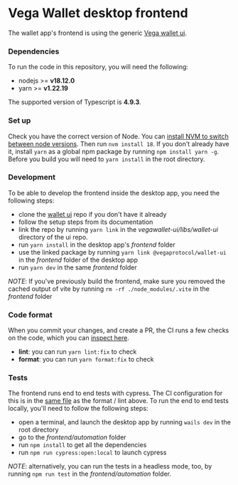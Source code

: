 # Vega Wallet desktop frontend

The wallet app's frontend is using the generic [Vega wallet ui](https://github.com/vegaprotocol/vegawallet-ui).

### Dependencies

To run the code in this repository, you will need the following:

- nodejs >= **v18.12.0**
- yarn >= **v1.22.19**

The supported version of Typescript is **4.9.3**.

### Set up

Check you have the correct version of Node. You can [install NVM to switch between node versions](https://github.com/nvm-sh/nvm#installing-and-updating). Then run `nvm install 18`.
If you don't already have it, install `yarn` as a global npm package by running `npm install yarn -g`.
Before you build you will need to `yarn install` in the root directory.

### Development

To be able to develop the frontend inside the desktop app, you need the following steps:
- clone the [wallet ui](https://github.com/vegaprotocol/vegawallet-ui) repo if you don't have it already
- follow the setup steps from its documentation
- link the repo by running `yarn link` in the *vegawallet-ui/libs/wallet-ui* directory of the ui repo.
- run `yarn install` in the desktop app's *frontend* folder
- use the linked package by running `yarn link @vegaprotocol/wallet-ui` in the *frontend* folder of the desktop app
- run `yarn dev` in the same *frontend* folder

*NOTE*: If you've previously build the frontend, make sure you removed the cached output of vite by running `rm -rf ./node_modules/.vite` in the *frontend* folder

### Code format

When you commit your changes, and create a PR, the CI runs a few checks on the code, which you can [inspect here](../.github/workflows/test-frontend.yml).

- **lint**: you can run `yarn lint:fix` to check
- **format**: you can run `yarn format:fix` to check

### Tests

The frontend runs end to end tests with cypress. The CI configuration for this is in the [same file](../.github/workflows/test-frontend.yml) as the format / lint above.
To run the end to end tests locally, you'll need to follow the following steps:
- open a terminal, and launch the desktop app by running `wails dev` in the root directory
- go to the *frontend/automation* folder
- run `npm install` to get all the dependencies
- run `npm run cypress:open:local` to launch cypress

*NOTE*: alternatively, you can run the tests in a headless mode, too, by running `npm run test` in the *frontend/automation* folder.

